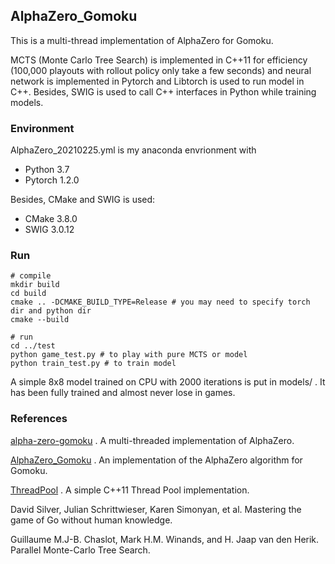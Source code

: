 ## AlphaZero_Gomoku

This is a multi-thread implementation of AlphaZero for Gomoku. 

MCTS (Monte Carlo Tree Search) is implemented in C++11 for efficiency (100,000 playouts with rollout policy only take a few seconds)  and neural network is implemented in Pytorch and Libtorch is used to run model in C++. Besides, SWIG is used to call C++ interfaces in Python while training models.

### Environment

AlphaZero_20210225.yml is my anaconda envrionment with

- Python 3.7
- Pytorch 1.2.0

Besides, CMake and SWIG is used:

- CMake 3.8.0
- SWIG 3.0.12

### Run

```
# compile
mkdir build
cd build
cmake .. -DCMAKE_BUILD_TYPE=Release # you may need to specify torch dir and python dir
cmake --build

# run
cd ../test
python game_test.py # to play with pure MCTS or model
python train_test.py # to train model
```

A simple 8x8 model trained on CPU with 2000 iterations is put in models/ . It has been fully trained and almost never lose in games.

### References
[alpha-zero-gomoku](https://github.com/hijkzzz/alpha-zero-gomoku) . A multi-threaded implementation of AlphaZero.

[AlphaZero_Gomoku](https://github.com/junxiaosong/AlphaZero_Gomoku) . An implementation of the AlphaZero algorithm for Gomoku.

[ThreadPool](https://github.com/progschj/ThreadPool) . A simple C++11 Thread Pool implementation.

David Silver, Julian Schrittwieser, Karen Simonyan, et al. Mastering the game of Go without human knowledge.

Guillaume M.J-B. Chaslot, Mark H.M. Winands, and H. Jaap van den Herik. Parallel Monte-Carlo Tree Search.